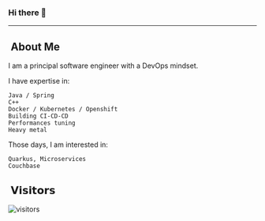 ### Hi there 👋

---

## &nbsp;About Me
I am a principal software engineer with a DevOps mindset.

I have expertise in:

    Java / Spring
    C++
    Docker / Kubernetes / Openshift
    Building CI-CD-CD
    Performances tuning
    Heavy metal

Those days, I am interested in:

    Quarkus, Microservices
    Couchbase

## &nbsp;𝗩𝗶𝘀𝗶𝘁𝗼𝗿𝘀

![visitors](https://visitor-badge.glitch.me/badge?page_id=pierregmn)

<!--
**pierregmn/pierregmn** is a ✨ _special_ ✨ repository because its `README.md` (this file) appears on your GitHub profile.

Here are some ideas to get you started:

- 🔭 I’m currently working on ...
- 🌱 I’m currently learning ...
- 👯 I’m looking to collaborate on ...
- 🤔 I’m looking for help with ...
- 💬 Ask me about ...
- 📫 How to reach me: ...
- 😄 Pronouns: ...
- ⚡ Fun fact: ...
-->
